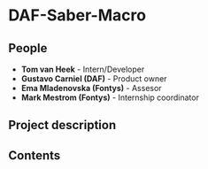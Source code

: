 # DAF-Saber-Macro

## People

- **Tom van Heek** - Intern/Developer
- **Gustavo Carniel (DAF)** - Product owner
- **Ema Mladenovska (Fontys)** - Assesor
- **Mark Mestrom (Fontys)** - Internship coordinator

## Project description

## Contents

